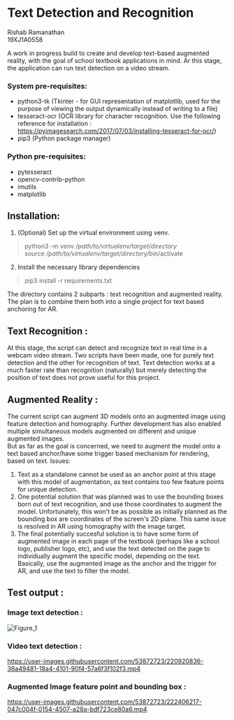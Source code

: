 # Text Detection and Recognition

Rishab Ramanathan   
19XJ1A0558

A work in progress build to create and develop text-based augmented reality, with the goal of school textbook applications in mind. Ar this stage, the application can run text detection on a video stream.

### System pre-requisites:
- python3-tk (Tkinter - for GUI representation of matplotlib, used for the purpose of viewing the output dynamically instead of writing to a file)
- tesseract-ocr (OCR library for character recognition. Use the following reference for installation : https://pyimagesearch.com/2017/07/03/installing-tesseract-for-ocr/)
- pip3 (Python package manager)

### Python pre-requisites:
- pytesseract
- opencv-contrib-python
- imutils
- matplotlib

## Installation:
1. (Optional) Set up the virtual environment using venv.
> python3 -m venv <em>/path/to/virtualenv/target/directory</em>  
> source <em>/path/to/virtualenv/target/directory/</em>bin/activate
2. Install the necessary library dependencies
> pip3 install -r requirements.txt

The directory contains 2 subparts : text recognition and augmented reality. The plan is to combine them both into a single project for text based anchoring for AR.

## Text Recognition :
At this stage, the script can detect and recognize text in real time in a webcam video stream. Two scripts have been made, one for purely text detection and the other for recognition of text. Text detection works at a much faster rate than recognition (naturally) but merely detecting the position of text does not prove useful for this project.

## Augmented Reality :
The current script can augment 3D models onto an augmented image using feature detection and homography. Further development has also enabled multiple simultaneous models augmented on different and unique augmented images.  
But as far as the goal is concerned, we need to augment the model onto a text based anchor/have some trigger based mechanism for rendering, based on text.
Issues:  
1. Text as a standalone cannot be used as an anchor point at this stage with this model of augmentation, as text contains too few feature points for unique detection.
2. One potential solution that was planned was to use the bounding boxes born out of text recognition, and use those coordinates to augment the model. Unfortunately, this won't be as possible as initially planned as the bounding box are coordinates of the screen's 2D plane. This same issue is resolved in AR using homography with the image target.
3. The final potentially succesful solution is to have some form of augmented image in each page of the textbook (perhaps like a school logo, publisher logo, etc), and use the text detected on the page to individually augment the specific model, depending on the text. Basically, use the augmented image as the anchor and the trigger for AR, and use the text to filter the model. 
## Test output :   
### Image text detection :  
![Figure_1](https://user-images.githubusercontent.com/53872723/220915066-50005c26-6810-4deb-a3f1-9c5b8fd1d388.png)


### Video text detection :
https://user-images.githubusercontent.com/53872723/220920836-36a49481-18a4-4101-90f4-57a6f3f102f3.mp4


### Augmented Image feature point and bounding box :
https://user-images.githubusercontent.com/53872723/222406217-047c004f-0154-4507-a28a-bdf723ce80a6.mp4
